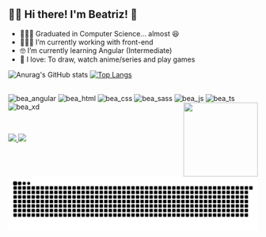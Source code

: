## 👋🏻 Hi there! I'm Beatriz! 🐸
- 👩🏻‍🎓 Graduated in Computer Science... almost 😆
- 👩🏻‍💻 I’m currently working with front-end
- 🤓 I’m currently learning Angular (Intermediate)
- 💖 I love: To draw, watch anime/series and play games

![Anurag's GitHub stats](https://github-readme-stats.vercel.app/api?username=tyrandeluna&show_icons=true&theme=radical&line_height=20&count_private=true)
[![Top Langs](https://github-readme-stats.vercel.app/api/top-langs/?username=tyrandeluna&layout=compact&theme=radical)](https://github.com/anuraghazra/github-readme-stats)

<div style="display: inline_block"><br>
  <img height="30" width="40" alt="bea_angular" src="https://cdn.jsdelivr.net/gh/devicons/devicon/icons/angularjs/angularjs-original.svg" />
  <img height="30" width="40" alt="bea_html" src="https://cdn.jsdelivr.net/gh/devicons/devicon/icons/html5/html5-original.svg" />
  <img height="30" width="40" alt="bea_css" src="https://cdn.jsdelivr.net/gh/devicons/devicon/icons/css3/css3-original.svg" />
  <img height="30" width="40" alt="bea_sass" src="https://cdn.jsdelivr.net/gh/devicons/devicon/icons/sass/sass-original.svg" />
  <img height="30" width="40" alt="bea_js" src="https://cdn.jsdelivr.net/gh/devicons/devicon/icons/javascript/javascript-original.svg" />
  <img height="30" width="40" alt="bea_ts" src="https://cdn.jsdelivr.net/gh/devicons/devicon/icons/typescript/typescript-original.svg" />
  <img height="30" width="40" alt="bea_xd" src="https://cdn.jsdelivr.net/gh/devicons/devicon/icons/xd/xd-plain.svg" />
  <img align="right" height="150" width="150" src="https://media0.giphy.com/media/ozp3dvbaQ84u6BXHcH/giphy.gif?cid=790b7611d3701d95f9f22fef2ccb03c37ea30a79e51de88e&rid=giphy.gif&ct=g" />
</div>

##

<div><br>
  <a href="https://www.linkedin.com/in/maria-beatriz-almeida/" target="_blank"> 
    <img src="https://img.shields.io/badge/LinkedIn-0077B5?style=for-the-badge&logo=linkedin&logoColor=white" /> 
  </a>
  <a href="https://api.whatsapp.com/send?phone=5588999713491" target="_blank">
    <img src="https://img.shields.io/badge/WhatsApp-25D366?style=for-the-badge&logo=whatsapp&logoColor=white" />
  </a>
</div>

![Snake animation](https://github.com/tyrandeluna/tyrandeluna/blob/output/github-contribution-grid-snake.svg)
